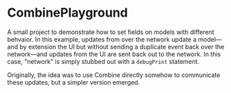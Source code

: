 #  CombinePlayground

A small project to demonstrate how to set fields on models with different behvaior.  In this example, updates from over
the network update a model—and by extension the UI but without sending a duplicate event back over the network—and
updates from the UI are sent back out to the network.  In this case, "network" is simply stubbed out with a
`debugPrint` statement.

Originally, the idea was to use Combine directly somehow to communicate these updates, but a simpler version emerged.
